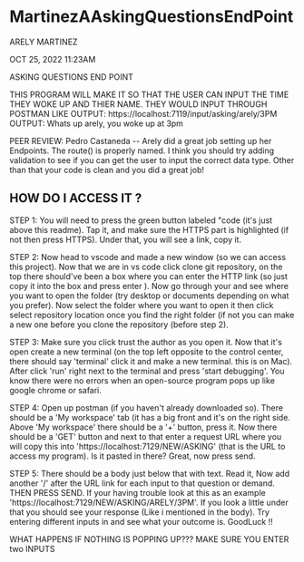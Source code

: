 # MartinezAAskingQuestionsEndPoint

ARELY MARTINEZ 

OCT 25, 2022 11:23AM 

ASKING QUESTIONS END POINT

THIS PROGRAM WILL MAKE IT SO THAT THE USER CAN INPUT THE TIME THEY WOKE UP AND THIER NAME. THEY WOULD INPUT THROUGH POSTMAN LIKE OUTPUT: https://localhost:7119/input/asking/arely/3PM OUTPUT: Whats up arely, you woke up at 3pm 

PEER REVIEW: Pedro Castaneda -- Arely did a great job setting up her Endpoints. The route() is properly named. I think you should try adding validation to see if you can get the user to input the correct data type. Other than that your code is clean and you did a great job!

HOW DO I ACCESS IT ?
----------------------------------------

STEP 1: You will need to press the green button labeled "code (it's just above this readme). Tap it, and make sure the HTTPS part is highlighted (if not then press HTTPS). Under that, you will see a link, copy it.

STEP 2: Now head to vscode and made a new window (so we can access this project). Now that we are in vs code click clone git repository, on the top there should've been a box where you can enter the HTTP link (so just copy it into the box and press enter ). Now go through your and see where you want to open the folder (try desktop or documents depending on what you prefer). Now select the folder where you want to open it then click select repository location once you find the right folder (if not you can make a new one before you clone the repository (before step 2).

STEP 3: Make sure you click trust the author as you open it. Now that it's open create a new terminal (on the top left opposite to the control center, there should say 'terminal' click it and make a new terminal. this is on Mac). After click 'run' right next to the terminal and press 'start debugging'. You know there were no errors when an open-source program pops up like google chrome or safari.

STEP 4: Open up postman (if you haven't already downloaded so). There should be a 'My workspace' tab (it has a big front and it's on the right side. Above 'My workspace' there should be a '+' button, press it. Now there should be a 'GET' button and next to that enter a request URL where you will copy this into 'https://localhost:7129/NEW/ASKING' (that is the URL to access my program). Is it pasted in there? Great, now press send.

STEP 5: There should be a body just below that with text. Read it, Now add another '/' after the URL link for each input to that question or demand. THEN PRESS SEND. If your having trouble look at this as an example 'https://localhost:7129/NEW/ASKING/ARELY/3PM'. If you look a little under that you should see your response (Like i mentioned in the body). Try entering different inputs in and see what your outcome is. GoodLuck !!

WHAT HAPPENS IF NOTHING IS POPPING UP??? MAKE SURE YOU ENTER two INPUTS
